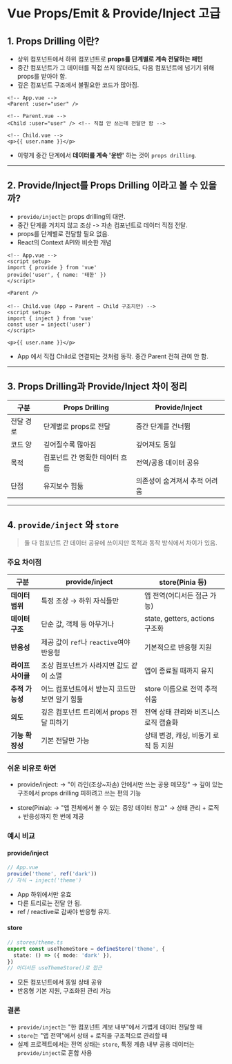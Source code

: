 # Vue Props/Emit & Provide/Inject 고급

## 1. Props Drilling 이란?
- 상위 컴포넌트에서 하위 컴포넌트로 **props를 단계별로 계속 전달하는 패턴**
- 중간 컴포넌트가 그 데이터를 직접 쓰지 않더라도, 다음 컴포넌트에 넘기기 위해 props를 받아야 함.
- 깊은 컴포넌트 구조에서 불필요한 코드가 많아짐.

```vue
<!-- App.vue -->
<Parent :user="user" />

<!-- Parent.vue -->
<Child :user="user" /> <!-- 직접 안 쓰는데 전달만 함 -->

<!-- Child.vue -->
<p>{{ user.name }}</p>
```
- 이렇게 중간 단계에서 **데이터를 계속 '운반'** 하는 것이 `props drilling`.

----

## 2. Provide/Inject를 Props Drilling 이라고 볼 수 있을까?
- `provide/inject`는 props drilling의 대안.
- 중간 단계를 거치지 않고 조상 -> 자손 컴포넌트로 데이터 직접 전달.
- props를 단계별로 전달할 필요 없음.
- React의 Context API와 비슷한 개념
```vue
<!-- App.vue -->
<script setup>
import { provide } from 'vue'
provide('user', { name: '태한' })
</script>

<Parent />

<!-- Child.vue (App → Parent → Child 구조지만) -->
<script setup>
import { inject } from 'vue'
const user = inject('user')
</script>

<p>{{ user.name }}</p>
```
- App 에서 직접 Child로 연결되는 것처럼 동작. 중간 Parent 전혀 관여 안 함.

-----

## 3. Props Drilling과 Provide/Inject 차이 정리
| 구분    | Props Drilling    | Provide/Inject   |
| ----- | ----------------- | ---------------- |
| 전달 경로 | 단계별로 props로 전달    | 중간 단계를 건너뜀       |
| 코드 양  | 깊어질수록 많아짐         | 깊어져도 동일          |
| 목적    | 컴포넌트 간 명확한 데이터 흐름 | 전역/공용 데이터 공유     |
| 단점    | 유지보수 힘듦           | 의존성이 숨겨져서 추적 어려움 |

------

## 4. `provide/inject` 와 `store`
> 둘 다 컴포넌트 간 데이터 공유에 쓰이지만 목적과 동작 방식에서 차이가 있음.

### 주요 차이점
| 구분         | provide/inject                | store(Pinia 등)              |
| ---------- | ----------------------------- | --------------------------- |
| **데이터 범위** | 특정 조상 → 하위 자식들만               | 앱 전역(어디서든 접근 가능)            |
| **데이터 구조** | 단순 값, 객체 등 아무거나               | state, getters, actions 구조화 |
| **반응성**    | 제공 값이 `ref`나 `reactive`여야 반응형 | 기본적으로 반응형 지원                |
| **라이프사이클** | 조상 컴포넌트가 사라지면 값도 같이 소멸        | 앱이 종료될 때까지 유지               |
| **추적 가능성** | 어느 컴포넌트에서 받는지 코드만 보면 알기 힘듦    | store 이름으로 전역 추적 쉬움         |
| **의도**     | 깊은 컴포넌트 트리에서 props 전달 피하기     | 전역 상태 관리와 비즈니스 로직 캡슐화       |
| **기능 확장성** | 기본 전달만 가능                     | 상태 변경, 캐싱, 비동기 로직 등 지원      |

### 쉬운 비유로 하면
- provide/inject:
  → "이 라인(조상~자손) 안에서만 쓰는 공용 메모장"
  → 깊이 있는 구조에서 props drilling 피하려고 쓰는 편의 기능

- store(Pinia):
  → "앱 전체에서 볼 수 있는 중앙 데이터 창고"
  → 상태 관리 + 로직 + 반응성까지 한 번에 제공

### 예시 비교

#### provide/inject
```ts
// App.vue
provide('theme', ref('dark'))
// 자식 → inject('theme')
```
- App 하위에서만 유효
- 다른 트리로는 전달 안 됨.
- ref / reactive로 감싸야 반응형 유지.

#### store
```ts
// stores/theme.ts
export const useThemeStore = defineStore('theme', {
  state: () => ({ mode: 'dark' }),
})
// 어디서든 useThemeStore()로 접근
```
- 모든 컴포넌트에서 동일 상태 공유
- 반응형 기본 지원, 구조화된 관리 가능

### 결론
- `provide/inject`는 "한 컴포넌트 계보 내부"에서 가볍게 데이터 전달할 때
- `store`는 "앱 전역"에서 상태 + 로직을 구조적으로 관리할 때
- 실제 프로젝트에서는 전역 상태는 `store`, 
  특정 계층 내부 공용 데이터는 `provide/inject`로 혼합 사용